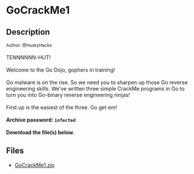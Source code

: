 # GoCrackMe1

## Description

<small>Author: @HuskyHacks</small><br><br>TENNNNNN-HUT! 
<br><br> Welcome to the Go Dojo, gophers in training! 
<br><br> Go malware is on the rise. So we need you to sharpen up those Go reverse engineering skills. We've written three simple CrackMe programs in Go to turn you into Go-binary reverse engineering ninjas!
<br><br> First up is the easiest of the three. Go get em!
<br><br> <b>Archive password: <code>infected</code></b> <br><br> <b>Download the file(s) below.</b>


## Files

* [GoCrackMe1.zip](<files/GoCrackMe1.zip>)

